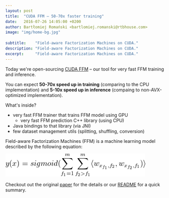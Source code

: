 ```yaml
---
layout: post
title:  "CUDA FFM – 50-70x faster training"
date:   2016-07-26 14:05:00 +0200
author: Bartłomiej Romański <bartlomiej.romanski@rtbhouse.com>
image: "img/home-bg.jpg"

subtitle:    "Field-aware Factorization Machines on CUDA."
description: "Field-aware Factorization Machines on CUDA."
excerpt:     "Field-aware Factorization Machines on CUDA."
---
```


Today we're open-sourcing <a href="https://github.com/RTBHOUSE/cuda-ffm">CUDA FFM</a> – our tool for very fast FFM training and inference.

You can expect **50-70x speed up in training** (comparing to the CPU implementation) and **5-10x speed up in inference** (compaing to non-AVX-optimized implementation).

What's inside?

 * very fast FFM trainer that trains FFM model using GPU
   * very fast FFM prediction C++ library (using CPU)
 * Java bindings to that library (via JNI)
 * few dataset management utils (splitting, shuffling, conversion)

Field-aware Factorization Machines (FFM) is a machine learning model described by the following equation:

<img src="/pics/simplified_ffm_y.png">

Checkout out the original <a href="http://www.csie.ntu.edu.tw/~cjlin/papers/ffm.pdf">paper</a> for the details or our <a href="https://github.com/RTBHOUSE/cuda-ffm#ffm-formulation">README</a> for a quick summary.


